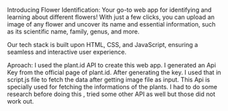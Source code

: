 Introducing Flower Identification: Your go-to web app for identifying and learning about different flowers! With just a few clicks, you can upload an image of any flower and uncover its name and essential information, such as its scientific name, family, genus, and more.

Our tech stack is built upon HTML, CSS, and JavaScript, ensuring a seamless and interactive user experience. 

Aproach:
I used the plant.id API to create this web app. I generated an Api Key from the official page of plant.id. After generating the key. I used that in script.js file to fetch the data after getting image file as input. This Api is specially used for fetching the informations of the plants. I had to do some research before doing this , tried some other API as well but those did not work out.



